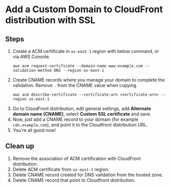 # Add a Custom Domain to CloudFront distribution with SSL


## Steps
1.	Create a ACM certificate in `us-east-1` region with below command, or via AWS Console.
	```
	aws acm request-certificate --domain-name www.example.com --validation-method DNS --region us-east-1
	```
2.	Create CNAME records where you manage your domain to complete the validation. Remove `.` from the CNAME value when copying.
	```
	aws acm describe-certificate --certificate-arn <certificate-arn> --region us-east-1
	```	
4. 	Go to CloudFront distribution, edit general settings, add **Alternate domain name (CNAME)**, select **Custom SSL certificate** and save.
5. 	Now, just add a CNAME record to your domain (for example `cdn.example.com`), and point it to the Cloudfront distribution URL.
6. 	You're all good now!

## Clean up
1. Remove the association of ACM certification with CloudFront distribution. 
2. Delete ACM certificate from `us-east-1` region.
3. Delete CNAME record created for DNS validation from the hosted zone.
4. Delete CNAME record that point to Cloudfront distribution.

